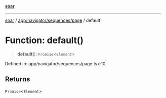 [**soar**](../../../../../README.md)

***

[soar](../../../../../modules.md) / [app/navigator/sequences/page](../README.md) / default

# Function: default()

> **default**(): `Promise`\<`Element`\>

Defined in: app/navigator/sequences/page.tsx:10

## Returns

`Promise`\<`Element`\>
